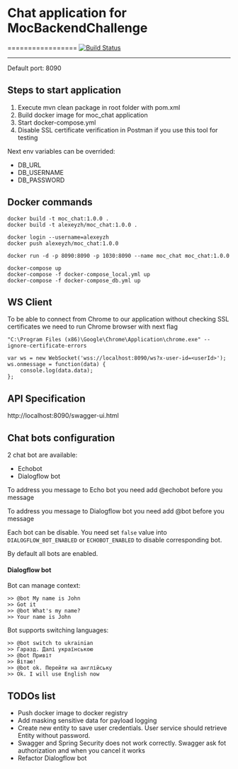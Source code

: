 # Chat application for MocBackendChallenge
=================
[![Build Status](https://travis-ci.org/OlexiyZh/moc_chat.svg?branch=master)](https://travis-ci.org/OlexiyZh/moc_chat)

-----------------
Default port: 8090

## Steps to start application
1. Execute mvn clean package in root folder with pom.xml
2. Build docker image for moc_chat application
3. Start docker-compose.yml
4. Disable SSL certificate verification in Postman if you use this tool for testing

Next env variables can be overrided:
* DB_URL
* DB_USERNAME
* DB_PASSWORD


## Docker commands

```
docker build -t moc_chat:1.0.0 .
docker build -t alexeyzh/moc_chat:1.0.0 .

docker login --username=alexeyzh
docker push alexeyzh/moc_chat:1.0.0

docker run -d -p 8090:8090 -p 1030:8090 --name moc_chat moc_chat:1.0.0

docker-compose up
docker-compose -f docker-compose_local.yml up
docker-compose -f docker-compose_db.yml up
```

## WS Client
To be able to connect from Chrome to our application without checking SSL certificates
we need to run Chrome browser with next flag
```
"C:\Program Files (x86)\Google\Chrome\Application\chrome.exe" --ignore-certificate-errors
```

```
var ws = new WebSocket('wss://localhost:8090/ws?x-user-id=<userId>');
ws.onmessage = function(data) {
    console.log(data.data);
};
```

## API Specification

http://localhost:8090/swagger-ui.html

## Chat bots configuration

2 chat bot are available:
* Echobot
* Dialogflow bot

To address you message to Echo bot you need add @echobot before you message

To address you message to Dialogflow bot you need add @bot before you message

Each bot can be disable. You need set `false` value into `DIALOGFLOW_BOT_ENABLED` or `ECHOBOT_ENABLED` to disable corresponding bot.

By default all bots are enabled.

#### Dialogflow bot
Bot can manage context:
```
>> @bot My name is John
>> Got it
>> @bot What's my name?
>> Your name is John
```

Bot supports switching languages:
```
>> @bot switch to ukrainian
>> Гаразд. Далі українською
>> @bot Привіт
>> Вітаю!
>> @bot ok. Перейти на англійську
>> Ok. I will use English now
```

## TODOs list
* Push docker image to docker registry
* Add masking sensitive data for payload logging
* Create new entity to save user credentials. User service should retrieve Entity without password.
* Swagger and Spring Security does not work correctly. Swagger ask fot authorization and when you cancel it works
* Refactor Dialogflow bot
